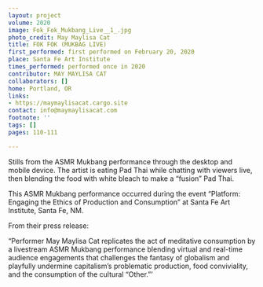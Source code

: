 ```yaml
---
layout: project
volume: 2020
image: Fok_Fok_Mukbang_Live__1_.jpg
photo_credit: May Maylisa Cat
title: FOK FOK (MUKBAG LIVE)
first_performed: first performed on February 20, 2020
place: Santa Fe Art Institute
times_performed: performed once in 2020
contributor: MAY MAYLISA CAT
collaborators: []
home: Portland, OR
links:
- https://maymaylisacat.cargo.site
contact: info@maymaylisacat.com
footnote: ''
tags: []
pages: 110-111

---
```


Stills from the ASMR Mukbang performance through the desktop and mobile device. The artist is eating Pad Thai while chatting with viewers live, then blending the food with white bleach to make a “fusion” Pad Thai.

This ASMR Mukbang performance occurred during the event “Platform: Engaging the Ethics of Production and Consumption” at Santa Fe Art Institute, Santa Fe, NM. 

From their press release: 

“Performer May Maylisa Cat replicates the act of meditative consumption by a livestream ASMR Mukbang performance blending virtual and real-time audience engagements that challenges the fantasy of globalism and playfully undermine capitalism’s problematic production, food conviviality, and the consumption of the cultural “Other.”’
